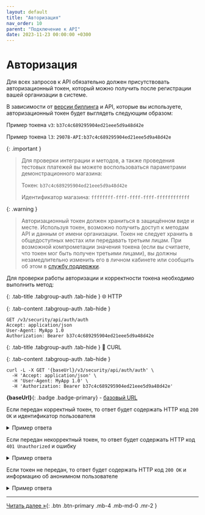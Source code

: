 ```yaml
---
layout: default
title: "Авторизация"
nav_order: 10
parent: "Подключение к API"
date: 2023-11-23 00:00:00 +0300
---
```


# Авторизация

Для всех запросов к API обязательно должен присутствовать авторизационный токен, который можно получить после регистрации вашей организации в системе.

В зависимости от [версии биллинга](/docs/api) и API, которые вы используете, авторизационный токен будет выглядеть следующим образом:

Пример токена `v3`: `b37c4c689295904ed21eee5d9a48d42e` 

Пример токена `l3`: `29078-API:b37c4c689295904ed21eee5d9a48d42e` 

{: .important }
> Для проверки интеграции и методов, а также проведения тестовых платежей вы можете воспользоваться параметрами демонстрационного магазина:
>
> Токен: `b37c4c689295904ed21eee5d9a48d42e`
> 
> Идентификатор магазина: `ffffffff-ffff-ffff-ffff-ffffffffffff`

{: .warning }
> Авторизационный токен должен храниться в защищённом виде и месте. Используя токен, возможно получить доступ к методам API и данным от имени организации.
Токен не следует хранить в общедоступных местах или передавать третьим лицам. При возможной компрометации значения токена (если вы считаете, что токен мог быть получен третьими лицами),
вы должны незамедлительно изменить его в личном кабинете или сообщить об этом в [службу поддержки](https://www.invoicebox.ru/ru/contacts/feedback.html). 

Для проверки работы авторизации и корректности токена необходимо выполнить метод:

{: .tab-title .tabgroup-auth .tab-hide }
🌐 HTTP

{: .tab-content .tabgroup-auth .tab-hide }
```
GET /v3/security/api/auth/auth
Accept: application/json
User-Agent: MyApp 1.0
Authorization: Bearer b37c4c689295904ed21eee5d9a48d42e
```

{: .tab-title .tabgroup-auth .tab-hide }
🧊 CURL

{: .tab-content .tabgroup-auth .tab-hide }
```
curl -L -X GET '{baseUrl}/v3/security/api/auth/auth' \
  -H 'Accept: application/json' \
  -H 'User-Agent: MyApp 1.0' \
  -H 'Authorization: Bearer b37c4c689295904ed21eee5d9a48d42e'
```

**{baseUrl}**{: .badge .badge-primary} - [базовый URL](/docs/api)


Если передан корректный токен, то ответ будет содержать HTTP код `200 OK` и идентификатор пользователя
<details>
  <summary>Пример ответа</summary>
<section markdown="1">
```json
{
  "data": {
    "userId": "01771533-8e75-3234-8e3d-9213ae2d7c52",
    "profile": null,
    "accessToken": null
  },
  "extendedData": []
}
```
</section>
</details>

Если передан некорректный токен, то ответ будет содержать HTTP код `401 Unauthorized` и ошибку
<details>
  <summary>Пример ответа</summary>
<section markdown="1">
```json
{
  "error": {
    "message": "Unauthorized",
    "code": "unauthorized"
  }
}
```
</section>
</details>

Если токен не передан, то ответ будет содержать HTTP код `200 OK` и информацию об анонимном пользователе
<details>
  <summary>Пример ответа</summary>
<section markdown="1">
```json
{
  "data": {
    "userId": null,
    "profile": null,
    "accessToken": null
  },
  "extendedData": []
}
```
</section>
</details>


---
[Читать далее &raquo;](/docs/api/filters){: .btn .btn-primary .mb-4 .mb-md-0 .mr-2 }

